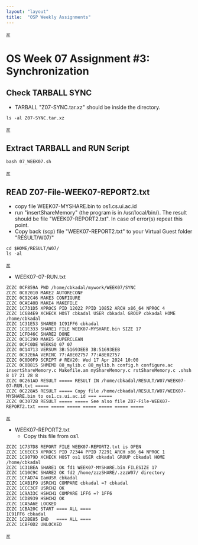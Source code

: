 ```yaml
---
layout: "layout"
title:  "OSP Weekly Assignments"
---
```


[&#x213C;](#idxXXX)<br id="idx000">

# OS Week 07 Assignment #3: Synchronization

## Check TARBALL SYNC

* TARBALL "Z07-SYNC.tar.xz" should be inside the directory.

```
ls -al Z07-SYNC.tar.xz

```

[&#x213C;](#)<br id="idx001">
## Extract TARBALL and RUN Script

```
bash 07_WEEK07.sh

```

[&#x213C;](#)<br id="idx002">
## READ Z07-File-WEEK07-REPORT2.txt
* copy file WEEK07-MYSHARE.bin to os1.cs.ui.ac.id
* run "insertShareMemory" (the program is in /usr/local/bin/).
  The result should be file "WEEK07-REPORT2.txt".
  In case of error(s) repeat this point.
* Copy back (scp) file "WEEK07-REPORT2.txt" to your Virtual Guest folder "RESULT/W07/"

```
cd $HOME/RESULT/W07/
ls -al

```

[&#x213C;](#)<br id="idx003">

* WEEK07-07-RUN.txt

```
ZCZC 0CF859A PWD /home/cbkadal/mywork/WEEK07/SYNC
ZCZC 0C02010 MAKE2 AUTORECONF
ZCZC 0C92C46 MAKE3 CONFIGURE
ZCZC 0CAE40B MAKE4 MAKEFILE
ZCZC 1C731D5 XPROCS PID 12022 PPID 10852 ARCH x86_64 NPROC 4
ZCZC 1C684E9 XCHECK HOST cbkadal USER cbkadal GROUP cbkadal HOME /home/cbkadal
ZCZC 1C31E53 SHARE0 1C91FF6 cbkadal
ZCZC 1C1E333 SHARE1 FILE WEEK07-MYSHARE.bin SIZE 17
ZCZC 1CFD46C SHARE2 DONE
ZCZC 0C1C290 MAKE5 SUPERCLEAN
ZCZC 0CFC0DE WEEKSQ 07 07
ZCZC 0C14713 VERSUM 3B:51693EEB 3B:51693EEB
ZCZC 0C32E6A VERINC 77:A8E02757 77:A8E02757
ZCZC 0C0D0F9 SCRIPT # REV20: Wed 17 Apr 2024 10:00
ZCZC 0C0B815 SHMEMD 88_mylib.c 88_mylib.h config.h configure.ac insertShareMemory.c Makefile.am myShareMemory.c rstShareMemory.c .shsh 8 17 21 28 8
ZCZC 0C261AD RESULT ===== RESULT IN /home/cbkadal/RESULT/W07/WEEK07-07-RUN.txt =====
ZCZC 0C228A5 RESULT ===== Copy file /home/cbkadal/RESULT/W07/WEEK07-MYSHARE.bin to os1.cs.ui.ac.id === =====
ZCZC 0C3072B RESULT ===== ===== See also file Z07-File-WEEK07-REPORT2.txt ==== ===== ===== ===== ===== ===== =====

```

[&#x213C;](#)<br id="idx004">

* WEEK07-REPORT2.txt 
  * Copy this file from os1.

```
ZCZC 1C737D8 REPORT FILE WEEK07-REPORT2.txt is OPEN
ZCZC 1C6ECC3 XPROCS PID 72344 PPID 72291 ARCH x86_64 NPROC 1
ZCZC 1C9079D XCHECK HOST os1 USER cbkadal GROUP cbkadal HOME /home/cbkadal
ZCZC 1C31BEA SHARE1 OK fd1 WEEK07-MYSHARE.bin FILESIZE 17
ZCZC 1C10C9C SHARE2 OK fd2 /home/zzzSHARE/.zzzW07/ directory
ZCZC 1CFAD74 IamUSR cbkadal
ZCZC 1CAB1F9 USRCH1 COMPARE cbkadal =? cbkadal
ZCZC 1CCC3CF USRCH2 OK
ZCZC 1C9A33C HSHCH1 COMPARE 1FF6 =? 1FF6
ZCZC 1CD8939 HSHCH2 OK
ZCZC 1CA5A6E LOCKED
ZCZC 1CBA20C START ==== ALL ====
1C91FF6 cbkadal
ZCZC 1C2BE85 END   ==== ALL ====
ZCZC 1CBF0D2 UNLOCKED

```

[&#x213C;](#)<br id="idxXXX">
<br>

